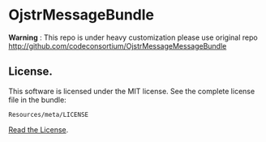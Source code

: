OjstrMessageBundle
=================================

**Warning** : This repo is under heavy customization please use original repo 
 http://github.com/codeconsortium/OjstrMessageMessageBundle

## License.

This software is licensed under the MIT license. See the complete license file in the bundle:

	Resources/meta/LICENSE

[Read the License](http://github.com/codeconsortium/OjstrMessageMessageBundle/blob/master/Resources/meta/LICENSE).
